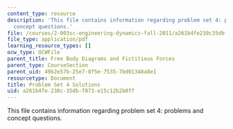 ```yaml
---
content_type: resource
description: 'This file contains information regarding problem set 4: problems and
  concept questions.'
file: /courses/2-003sc-engineering-dynamics-fall-2011/a261b4fe238c35dbf873e15c12b2b0ff_MIT2_003SCF11_pset4.pdf
file_type: application/pdf
learning_resource_types: []
ocw_type: OCWFile
parent_title: Free Body Diagrams and Fictitious Forces
parent_type: CourseSection
parent_uid: 49b2e57b-25e7-8f5e-7535-7bd01348a8e1
resourcetype: Document
title: Problem Set 4 Solutions
uid: a261b4fe-238c-35db-f873-e15c12b2b0ff
---
```

This file contains information regarding problem set 4: problems and concept questions.


